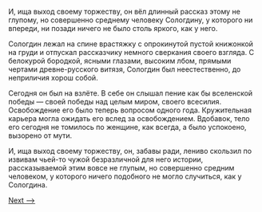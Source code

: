 И, ища выход своему торжеству, он вёл длинный рассказ этому не глупому, но совершенно среднему человеку Сологдину, у которого ни впереди, ни позади ничего не было столь яркого, как у него.

Сологдин лежал на спине врастяжку с опрокинутой пустой книжонкой на груди и отпускал рассказчику немного сверкания своего взгляда. С белокурой бородкой, ясными глазами, высоким лбом, прямыми чертами древне-русского витязя, Сологдин был неестественно, до неприличия хорош собой.

Сегодня он был на взлёте. В себе он слышал пение как бы вселенской победы — своей победы над целым миром, своего всесилия. Освобождение его было теперь вопросом одного года. Кружительная карьера могла ожидать его вслед за освобождением. Вдобавок, тело его сегодня не томилось по женщине, как всегда, а было успокоено, вызорено от мути.

И, ища выход своему торжеству, он, забавы ради, лениво скользил по извивам чьей-то чужой безразличной для него истории, рассказываемой этим вовсе не глупым, но совершенно средним человеком, у которого ничего подобного не могло случиться, как у Сологдина.

[Next -->](https://github.com/AdamSkywalker/literature/blob/master/citations/ru/%D0%A1%D0%BE%D0%BB%D0%B6%D0%B5%D0%BD%D0%B8%D1%86%D1%8B%D0%BD/%D0%92%20%D0%BA%D1%80%D1%83%D0%B3%D0%B5%20%D0%BF%D0%B5%D1%80%D0%B2%D0%BE%D0%BC/26.md)